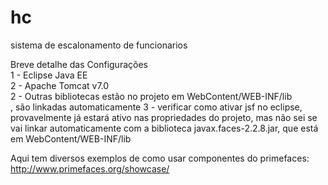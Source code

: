 hc
==

sistema de escalonamento de funcionarios

Breve detalhe das Configurações<br>
1 - Eclipse Java EE<br>
2 - Apache Tomcat v7.0<br>
2 - Outras bibliotecas estão no projeto em WebContent/WEB-INF/lib<br>, são linkadas automaticamente
3 - verificar como ativar jsf no eclipse, provavelmente já estará ativo nas propriedades do projeto, 
mas não sei se vai linkar automaticamente com a biblioteca javax.faces-2.2.8.jar, que está em WebContent/WEB-INF/lib<br>

Aqui tem diversos exemplos de como usar componentes do primefaces:<br>
http://www.primefaces.org/showcase/
